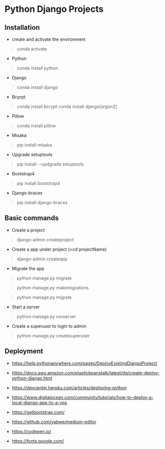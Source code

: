 # Python Django Projects

## Installation
    
- create and activate the environment
> conda activate <myDjangoEnv>
- Python
> conda install python
- Django
> conda install django
- Bcyrpt
> conda install bcrypt
> conda install django[argon2]
- Pillow
> conda install pillow
- Misaka
> pip install misaka
- Upgrade setuptools
> pip install --updgrade setuptools
- Bootstrap4
> pip install bootstrap4
- Django-braces
> pip install django-braces

            
        

## Basic commands

- Create a project
> django-admin createproject <projectName>

- Create a app under project (>cd projectName)
> django-admin createapp <appName>

- Migrate the app
> python manage.py migrate

> python manage.py makemigrations <appName>

> python manage.py migrate

- Start a server
> python manage.py runserver

- Create a superuser to login to admin
> python manage.py createsuperuser

## Deployment

- https://help.pythonanywhere.com/pages/DeployExistingDjangoProject/
- https://docs.aws.amazon.com/elasticbeanstalk/latest/dg/create-deploy-python-django.html
- https://devcenter.heroku.com/articles/deploying-python
- https://www.digitalocean.com/community/tutorials/how-to-deploy-a-local-django-app-to-a-vps

- https://getbootstrap.com/
- https://github.com/yabwe/medium-editor
- https://codepen.io/
- https://fonts.google.com/



